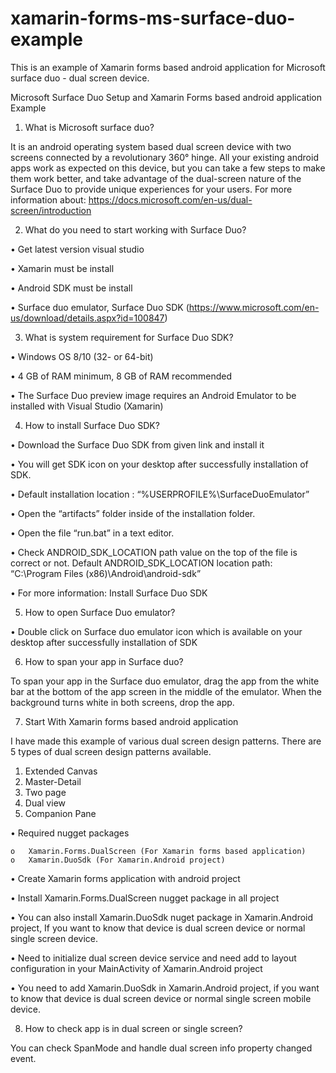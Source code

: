 # xamarin-forms-ms-surface-duo-example
This is an example of Xamarin forms based android application for Microsoft surface duo - dual screen device.

Microsoft Surface Duo Setup and Xamarin Forms based android application Example

1.	What is Microsoft surface duo?

It is an android operating system based dual screen device with two screens connected by a revolutionary 360° hinge. All your existing android apps work as expected on this device, but you can take a few steps to make them work better, and take advantage of the dual-screen nature of the Surface Duo to provide unique experiences for your users. 
For more information about: https://docs.microsoft.com/en-us/dual-screen/introduction

2.	What do you need to start working with Surface Duo?

•	Get latest version visual studio

•	Xamarin must be install

•	Android SDK must be install

•	Surface duo emulator, Surface Duo SDK (https://www.microsoft.com/en-us/download/details.aspx?id=100847)

3.	What is system requirement for Surface Duo SDK?

•	Windows OS 8/10 (32- or 64-bit)

•	4 GB of RAM minimum, 8 GB of RAM recommended

•	The Surface Duo preview image requires an Android Emulator to be installed with Visual Studio (Xamarin)


4.	How to install Surface Duo SDK?

•	Download the Surface Duo SDK from given link and install it

•	You will get SDK icon on your desktop after successfully installation of SDK.

•	Default installation location : “%USERPROFILE%\SurfaceDuoEmulator”

•	Open the “artifacts” folder inside of the installation folder.

•	Open the file “run.bat” in a text editor.

•	Check ANDROID_SDK_LOCATION path value on the top of the file is correct or not. Default ANDROID_SDK_LOCATION location path: “C:\Program Files (x86)\Android\android-sdk”

•	For more information: Install Surface Duo SDK


5.	How to open Surface Duo emulator?

•	Double click on Surface duo emulator icon which is available on your desktop after successfully installation of SDK
 
6.	How to span your app in Surface duo?

To span your app in the Surface duo emulator, drag the app from the white bar at the bottom of the app screen in the middle of the emulator. When the background turns white in both screens, drop the app.
 
7.	Start With Xamarin forms based android application

I have made this example of various dual screen design patterns. There are 5 types of dual screen design patterns available.
  1.	Extended Canvas
  2.	Master-Detail
  3.	Two page
  4.	Dual view
  5.	Companion Pane

•	Required nugget packages

    o	Xamarin.Forms.DualScreen (For Xamarin forms based application)
    o	Xamarin.DuoSdk (For Xamarin.Android project)
    
•	Create Xamarin forms application with android project

•	Install Xamarin.Forms.DualScreen nugget package in all project

•	You can also install Xamarin.DuoSdk nuget package in Xamarin.Android project, If you want to know that device is dual screen device or normal single screen device.

•	Need to initialize dual screen device service and need add to layout configuration in your MainActivity of Xamarin.Android project

•	You need to add Xamarin.DuoSdk in Xamarin.Android project, if you want to know that device is dual screen device or normal single screen mobile device.

 
8.	How to check app is in dual screen or single screen?

You can check SpanMode and handle dual screen info property changed event.
